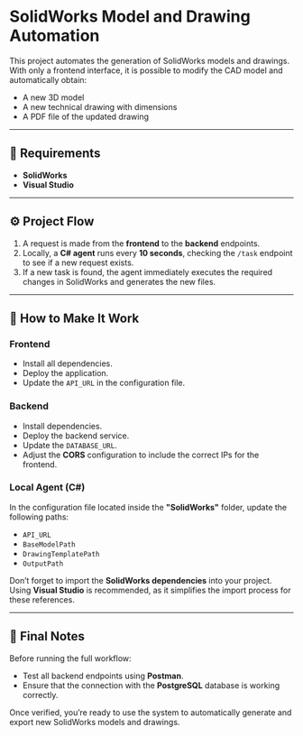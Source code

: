 # SolidWorks Model and Drawing Automation

This project automates the generation of SolidWorks models and drawings.  
With only a frontend interface, it is possible to modify the CAD model and automatically obtain:
- A new 3D model  
- A new technical drawing with dimensions  
- A PDF file of the updated drawing  

---

## 🧩 Requirements
- **SolidWorks**
- **Visual Studio**

---

## ⚙️ Project Flow

1. A request is made from the **frontend** to the **backend** endpoints.  
2. Locally, a **C# agent** runs every **10 seconds**, checking the `/task` endpoint to see if a new request exists.  
3. If a new task is found, the agent immediately executes the required changes in SolidWorks and generates the new files.

---

## 🚀 How to Make It Work

### Frontend
- Install all dependencies.  
- Deploy the application.  
- Update the `API_URL` in the configuration file.

### Backend
- Install dependencies.  
- Deploy the backend service.  
- Update the `DATABASE_URL`.  
- Adjust the **CORS** configuration to include the correct IPs for the frontend.

### Local Agent (C#)
In the configuration file located inside the **"SolidWorks"** folder, update the following paths:
- `API_URL`
- `BaseModelPath`
- `DrawingTemplatePath`
- `OutputPath`

Don’t forget to import the **SolidWorks dependencies** into your project.  
Using **Visual Studio** is recommended, as it simplifies the import process for these references.

---

## 🧠 Final Notes
Before running the full workflow:
- Test all backend endpoints using **Postman**.
- Ensure that the connection with the **PostgreSQL** database is working correctly.

Once verified, you’re ready to use the system to automatically generate and export new SolidWorks models and drawings.

